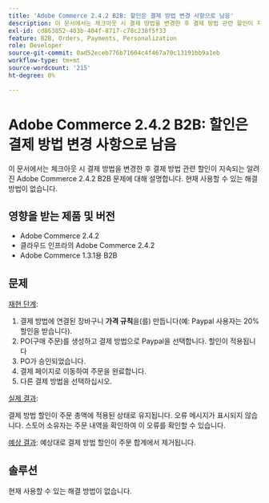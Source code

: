 ```yaml
---
title: 'Adobe Commerce 2.4.2 B2B: 할인은 결제 방법 변경 사항으로 남음'
description: 이 문서에서는 체크아웃 시 결제 방법을 변경한 후 결제 방법 관련 할인이 지속되는 알려진 Adobe Commerce 2.4.2 B2B 문제에 대해 설명합니다. 현재 사용할 수 있는 해결 방법이 없습니다.
exl-id: cd863852-403b-404f-8717-c78c238f5f33
feature: B2B, Orders, Payments, Personalization
role: Developer
source-git-commit: 0ad52eceb776b71604c4f467a70c13191bb9a1eb
workflow-type: tm+mt
source-wordcount: '215'
ht-degree: 0%

---
```


# Adobe Commerce 2.4.2 B2B: 할인은 결제 방법 변경 사항으로 남음

이 문서에서는 체크아웃 시 결제 방법을 변경한 후 결제 방법 관련 할인이 지속되는 알려진 Adobe Commerce 2.4.2 B2B 문제에 대해 설명합니다. 현재 사용할 수 있는 해결 방법이 없습니다.

## 영향을 받는 제품 및 버전

* Adobe Commerce 2.4.2
* 클라우드 인프라의 Adobe Commerce 2.4.2
* Adobe Commerce 1.3.1용 B2B


## 문제

<u>재현 단계</u>:

1. 결제 방법에 연결된 장바구니 **가격 규칙**&#x200B;을(를) 만듭니다(예: Paypal 사용자는 20% 할인을 받습니다).
1. PO(구매 주문)를 생성하고 결제 방법으로 Paypal을 선택합니다. 할인이 적용됩니다
1. PO가 승인되었습니다.
1. 결제 페이지로 이동하여 주문을 완료합니다.
1. 다른 결제 방법을 선택하십시오.

<u>실제 결과</u>:

결제 방법 할인이 주문 총액에 적용된 상태로 유지됩니다.  오류 메시지가 표시되지 않습니다. 스토어 소유자는 주문 내역을 확인하여 이 오류를 확인할 수 있습니다.

<u>예상 결과</u>: 예상대로 결제 방법 할인이 주문 합계에서 제거됩니다.

## 솔루션

현재 사용할 수 있는 해결 방법이 없습니다.
